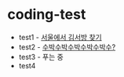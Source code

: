 # coding-test
* test1 - <a href='https://github.com/shinno1/coding-test/blob/main/codingTest/src/codingTest/test1.java'>서울에서 김서방 찾기</a>  
* test2 - <a href='https://github.com/shinno1/coding-test/blob/main/codingTest/src/codingTest/test2.java'>수박수박수박수박수박수?</a>
* test3 - 푸는 중
* test4
